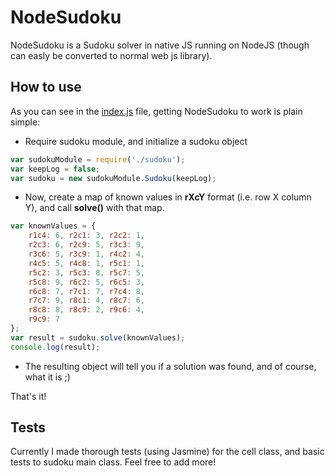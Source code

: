 NodeSudoku
==========

NodeSudoku is a Sudoku solver in native JS running on NodeJS (though can easly be converted to normal web js library).

## How to use

As you can see in the [index.js](index.js) file, getting NodeSudoku to work is plain simple:

* Require sudoku module, and initialize a sudoku object

```javascript
var sudokuModule = require('./sudoku');
var keepLog = false;
var sudoku = new sudokuModule.Sudoku(keepLog);
```
* Now, create a map of known values in **rXcY** format (i.e. row X column Y),
and call **solve()** with that map.
```javascript
var knownValues = {
    r1c4: 6, r2c1: 3, r2c2: 1,
    r2c3: 6, r2c9: 5, r3c3: 9,
    r3c6: 5, r3c9: 1, r4c2: 4,
    r4c5: 5, r4c8: 1, r5c1: 1,
    r5c2: 3, r5c3: 8, r5c7: 5,
    r5c8: 9, r6c2: 5, r6c5: 3,
    r6c8: 7, r7c1: 7, r7c4: 8,
    r7c7: 9, r8c1: 4, r8c7: 6,
    r8c8: 8, r8c9: 2, r9c6: 4,
    r9c9: 7
};
var result = sudoku.solve(knownValues);
console.log(result);
```

* The resulting object will tell you if a solution was found, and of course, what it is ;)

That's it!

## Tests

Currently I made thorough tests (using Jasmine) for the cell class, and basic tests to sudoku main class.
Feel free to add more!
